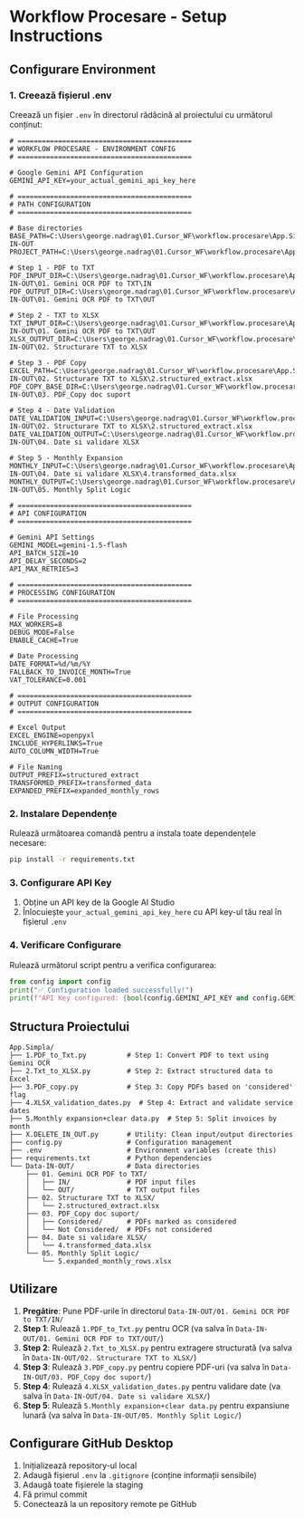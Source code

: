 # Workflow Procesare - Setup Instructions

## Configurare Environment

### 1. Creează fișierul .env

Creează un fișier `.env` în directorul rădăcină al proiectului cu următorul conținut:

```env
# ===========================================
# WORKFLOW PROCESARE - ENVIRONMENT CONFIG
# ===========================================

# Google Gemini API Configuration
GEMINI_API_KEY=your_actual_gemini_api_key_here

# ===========================================
# PATH CONFIGURATION
# ===========================================

# Base directories
BASE_PATH=C:\Users\george.nadrag\01.Cursor_WF\workflow.procesare\App.Simpla\Data-IN-OUT
PROJECT_PATH=C:\Users\george.nadrag\01.Cursor_WF\workflow.procesare\App.Simpla

# Step 1 - PDF to TXT
PDF_INPUT_DIR=C:\Users\george.nadrag\01.Cursor_WF\workflow.procesare\App.Simpla\Data-IN-OUT\01. Gemini OCR PDF to TXT\IN
PDF_OUTPUT_DIR=C:\Users\george.nadrag\01.Cursor_WF\workflow.procesare\App.Simpla\Data-IN-OUT\01. Gemini OCR PDF to TXT\OUT

# Step 2 - TXT to XLSX
TXT_INPUT_DIR=C:\Users\george.nadrag\01.Cursor_WF\workflow.procesare\App.Simpla\Data-IN-OUT\01. Gemini OCR PDF to TXT\OUT
XLSX_OUTPUT_DIR=C:\Users\george.nadrag\01.Cursor_WF\workflow.procesare\App.Simpla\Data-IN-OUT\02. Structurare TXT to XLSX

# Step 3 - PDF Copy
EXCEL_PATH=C:\Users\george.nadrag\01.Cursor_WF\workflow.procesare\App.Simpla\Data-IN-OUT\02. Structurare TXT to XLSX\2.structured_extract.xlsx
PDF_COPY_BASE_DIR=C:\Users\george.nadrag\01.Cursor_WF\workflow.procesare\App.Simpla\Data-IN-OUT\03. PDF_Copy doc suport

# Step 4 - Date Validation
DATE_VALIDATION_INPUT=C:\Users\george.nadrag\01.Cursor_WF\workflow.procesare\App.Simpla\Data-IN-OUT\02. Structurare TXT to XLSX\2.structured_extract.xlsx
DATE_VALIDATION_OUTPUT=C:\Users\george.nadrag\01.Cursor_WF\workflow.procesare\App.Simpla\Data-IN-OUT\04. Date si validare XLSX

# Step 5 - Monthly Expansion
MONTHLY_INPUT=C:\Users\george.nadrag\01.Cursor_WF\workflow.procesare\App.Simpla\Data-IN-OUT\04. Date si validare XLSX\4.transformed_data.xlsx
MONTHLY_OUTPUT=C:\Users\george.nadrag\01.Cursor_WF\workflow.procesare\App.Simpla\Data-IN-OUT\05. Monthly Split Logic

# ===========================================
# API CONFIGURATION
# ===========================================

# Gemini API Settings
GEMINI_MODEL=gemini-1.5-flash
API_BATCH_SIZE=10
API_DELAY_SECONDS=2
API_MAX_RETRIES=3

# ===========================================
# PROCESSING CONFIGURATION
# ===========================================

# File Processing
MAX_WORKERS=8
DEBUG_MODE=False
ENABLE_CACHE=True

# Date Processing
DATE_FORMAT=%d/%m/%Y
FALLBACK_TO_INVOICE_MONTH=True
VAT_TOLERANCE=0.001

# ===========================================
# OUTPUT CONFIGURATION
# ===========================================

# Excel Output
EXCEL_ENGINE=openpyxl
INCLUDE_HYPERLINKS=True
AUTO_COLUMN_WIDTH=True

# File Naming
OUTPUT_PREFIX=structured_extract
TRANSFORMED_PREFIX=transformed_data
EXPANDED_PREFIX=expanded_monthly_rows
```

### 2. Instalare Dependențe

Rulează următoarea comandă pentru a instala toate dependențele necesare:

```bash
pip install -r requirements.txt
```

### 3. Configurare API Key

1. Obține un API key de la Google AI Studio
2. Înlocuiește `your_actual_gemini_api_key_here` cu API key-ul tău real în fișierul `.env`

### 4. Verificare Configurare

Rulează următorul script pentru a verifica configurarea:

```python
from config import config
print("✅ Configuration loaded successfully!")
print(f"API Key configured: {bool(config.GEMINI_API_KEY and config.GEMINI_API_KEY != 'your_gemini_api_key_here')}")
```

## Structura Proiectului

```
App.Simpla/
├── 1.PDF_to_Txt.py          # Step 1: Convert PDF to text using Gemini OCR
├── 2.Txt_to_XLSX.py         # Step 2: Extract structured data to Excel
├── 3.PDF_copy.py            # Step 3: Copy PDFs based on 'considered' flag
├── 4.XLSX_validation_dates.py  # Step 4: Extract and validate service dates
├── 5.Monthly expansion+clear data.py  # Step 5: Split invoices by month
├── X.DELETE_IN_OUT.py       # Utility: Clean input/output directories
├── config.py                # Configuration management
├── .env                     # Environment variables (create this)
├── requirements.txt         # Python dependencies
└── Data-IN-OUT/             # Data directories
    ├── 01. Gemini OCR PDF to TXT/
    │   ├── IN/              # PDF input files
    │   └── OUT/             # TXT output files
    ├── 02. Structurare TXT to XLSX/
    │   └── 2.structured_extract.xlsx
    ├── 03. PDF_Copy doc suport/
    │   ├── Considered/      # PDFs marked as considered
    │   └── Not Considered/  # PDFs not considered
    ├── 04. Date si validare XLSX/
    │   └── 4.transformed_data.xlsx
    └── 05. Monthly Split Logic/
        └── 5.expanded_monthly_rows.xlsx
```

## Utilizare

1. **Pregătire**: Pune PDF-urile în directorul `Data-IN-OUT/01. Gemini OCR PDF to TXT/IN/`
2. **Step 1**: Rulează `1.PDF_to_Txt.py` pentru OCR (va salva în `Data-IN-OUT/01. Gemini OCR PDF to TXT/OUT/`)
3. **Step 2**: Rulează `2.Txt_to_XLSX.py` pentru extragere structurată (va salva în `Data-IN-OUT/02. Structurare TXT to XLSX/`)
4. **Step 3**: Rulează `3.PDF_copy.py` pentru copiere PDF-uri (va salva în `Data-IN-OUT/03. PDF_Copy doc suport/`)
5. **Step 4**: Rulează `4.XLSX_validation_dates.py` pentru validare date (va salva în `Data-IN-OUT/04. Date si validare XLSX/`)
6. **Step 5**: Rulează `5.Monthly expansion+clear data.py` pentru expansiune lunară (va salva în `Data-IN-OUT/05. Monthly Split Logic/`)

## Configurare GitHub Desktop

1. Inițializează repository-ul local
2. Adaugă fișierul `.env` la `.gitignore` (conține informații sensibile)
3. Adaugă toate fișierele la staging
4. Fă primul commit
5. Conectează la un repository remote pe GitHub

